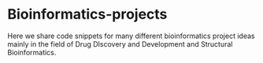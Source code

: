 # Bioinformatics-projects
Here we share code snippets for many different bioinformatics project ideas mainly in the field of Drug DIscovery and Development and Structural Bioinformatics.
